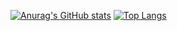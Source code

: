 [![Anurag's GitHub stats](https://github-readme-stats.vercel.app/api?username=kalhorghazal&theme=synthwave&hide=prs&count_private=true&show_icons=true&include_all_commits=true)](https://github.com/anuraghazra/github-readme-stats) 
[![Top Langs](https://github-readme-stats.vercel.app/api/top-langs/?username=kalhorghazal&layout=compact&langs_count=9&hide=css,html,jupyter%20notebook,tex&theme=synthwave)](https://github.com/anuraghazra/github-readme-stats)
